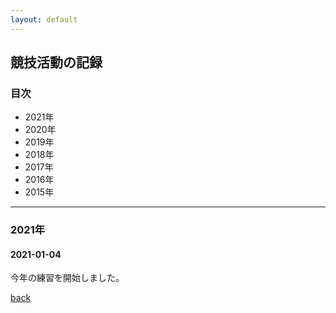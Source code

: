 ```yaml
---
layout: default
---
```


## 競技活動の記録

### 目次

*  2021年
*  2020年
*  2019年
*  2018年
*  2017年
*  2016年
*  2015年


* * *

### 2021年

#### 2021-01-04 
今年の練習を開始しました。  

[back](./)
